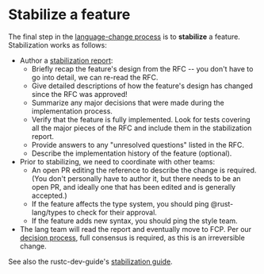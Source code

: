# Stabilize a feature

The final step in the [language-change process](./propose.md) is to **stabilize** a feature. Stabilization works as follows:

* Author a [stabilization report][sg]:
    * Briefly recap the feature's design from the RFC -- you don't have to go into detail, we can re-read the RFC.
    * Give detailed descriptions of how the feature's design has changed since the RFC was approved!
    * Summarize any major decisions that were made during the implementation process.
    * Verify that the feature is fully implemented. Look for tests covering all the major pieces of the RFC and include them in the stabilization report.
    * Provide answers to any "unresolved questions" listed in the RFC.
    * Describe the implementation history of the feature (optional).
* Prior to stabilizing, we need to coordinate with other teams:
    * An open PR editing the reference to describe the change is required. (You don't personally have to author it, but there needs to be an open PR, and ideally one that has been edited and is generally accepted.)
    * If the feature affects the type system, you should ping @rust-lang/types to check for their approval.
    * If the feature adds new syntax, you should ping the style team.
* The lang team will read the report and eventually move to FCP. Per our [decision process](../decision_process.md), full consensus is required, as this is an irreversible change.
    
See also the rustc-dev-guide's [stabilization guide][sg].

[sg]: https://rustc-dev-guide.rust-lang.org/stabilization_guide.html